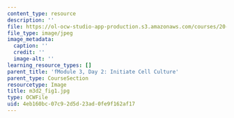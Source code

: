 ```yaml
---
content_type: resource
description: ''
file: https://ol-ocw-studio-app-production.s3.amazonaws.com/courses/20-109-laboratory-fundamentals-in-biological-engineering-spring-2010/4eb160bc07c92d5d23ad0fe9f162af17_m3d2_fig1.jpg
file_type: image/jpeg
image_metadata:
  caption: ''
  credit: ''
  image-alt: ''
learning_resource_types: []
parent_title: 'fModule 3, Day 2: Initiate Cell Culture'
parent_type: CourseSection
resourcetype: Image
title: m3d2_fig1.jpg
type: OCWFile
uid: 4eb160bc-07c9-2d5d-23ad-0fe9f162af17
---
```

